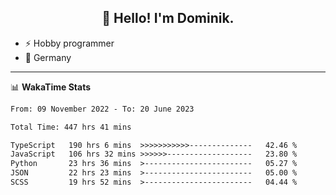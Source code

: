 <h2 align="center">👋 Hello! I'm Dominik.</h2>

- ⚡ Hobby programmer
- 📍 Germany

---
📊 **WakaTime Stats**
<!--START_SECTION:waka-->

```txt
From: 09 November 2022 - To: 20 June 2023

Total Time: 447 hrs 41 mins

TypeScript   190 hrs 6 mins  >>>>>>>>>>>--------------   42.46 %
JavaScript   106 hrs 32 mins >>>>>>-------------------   23.80 %
Python       23 hrs 36 mins  >------------------------   05.27 %
JSON         22 hrs 23 mins  >------------------------   05.00 %
SCSS         19 hrs 52 mins  >------------------------   04.44 %
```

<!--END_SECTION:waka-->

